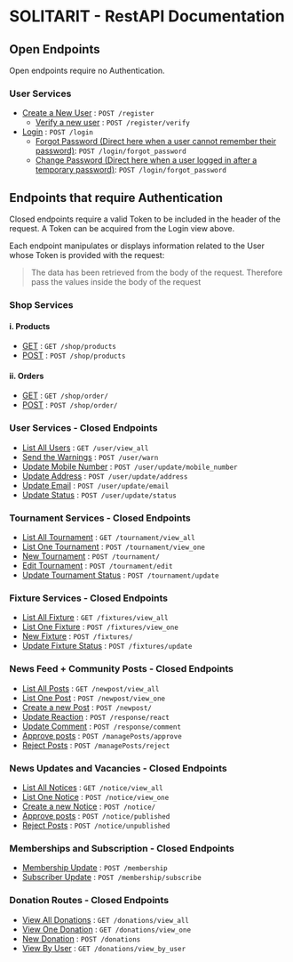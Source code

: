 # SOLITARIT - RestAPI Documentation

## Open Endpoints

Open endpoints require no Authentication.

### User Services

* [Create a New User](user/REGISTER.md) : `POST /register`
  * [Verify a new user](user/VERIFY_REGISTER.md) : `POST /register/verify`
* [Login](user/LOGIN.md) : `POST /login`
  * [Forgot Password (Direct here when a user cannot remember their password)](user/FORGOT_PWD.md): `POST /login/forgot_password`
  * [Change Password (Direct here when a user logged in after a temporary password)](user/CHANGE_PWD.md): `POST /login/forgot_password`

## Endpoints that require Authentication

Closed endpoints require a valid Token to be included in the header of the
request. A Token can be acquired from the Login view above.

Each endpoint manipulates or displays information related to the User whose
Token is provided with the request:

> The data has been retrieved from the body of the request. Therefore pass the values inside the body of the request

### Shop Services

#### i. Products

* [GET](shop/products/GET.md) : `GET /shop/products`
* [POST](shop/products/POST.md) : `POST /shop/products`

#### ii. Orders

* [GET](shop/orders/GET.md) : `GET /shop/order/`
* [POST](shop/orders/POST.md) : `POST /shop/order/`

### User Services - Closed Endpoints

* [List All Users](user/USER_VIEW_ALL.md) : `GET /user/view_all`
* [Send the Warnings](user/USER_WARN.md) : `POST /user/warn`
* [Update Mobile Number](user/USER_UPDATE_MOBILE.md) : `POST /user/update/mobile_number`
* [Update Address](user/USER_UPDATE_ADDRESS.md) : `POST /user/update/address`
* [Update Email](user/USER_UPDATE_EMAIL.md) : `POST /user/update/email`
* [Update Status](user/USER_UPDATE_STATUS.md) : `POST /user/update/status`

### Tournament Services - Closed Endpoints

* [List All Tournament](tournament/TOURNAMENT_VIEW_ALL.md) : `GET /tournament/view_all`
* [List One Tournament](tournament/TOURNAMENT_VIEW_ONE.md) : `POST /tournament/view_one`
* [New Tournament](tournament/NEWTOURNAMENT.md) : `POST /tournament/`
* [Edit Tournament](tournament/edit.md) : `POST /tournament/edit`
* [Update Tournament Status](tournament/update.md) : `POST /tournament/update`

### Fixture Services - Closed Endpoints

* [List All Fixture](fixtures/VIEW_ALL.md) : `GET /fixtures/view_all`
* [List One Fixture](fixtures/VIEW_ONE.md) : `POST /fixtures/view_one`
* [New Fixture](fixtures/new.md) : `POST /fixtures/`
* [Update Fixture Status](fixtures/update.md) : `POST /fixtures/update`

### News Feed + Community Posts - Closed Endpoints

* [List All Posts](communityResponse/VIEW_ALL.md) : `GET /newpost/view_all`
* [List One Post](CommunityResponse/VIEW_ONE.md) : `POST /newpost/view_one`
* [Create a new Post](communityResponse/new.md) : `POST /newpost/`
* [Update Reaction](communityResponse/react.md) : `POST /response/react`
* [Update Comment](communityResponse/comment.md) : `POST /response/comment`
* [Approve posts](communityResponse/approve.md) : `POST /managePosts/approve`
* [Reject Posts](communityResponse/reject.md) : `POST /managePosts/reject`

### News Updates and Vacancies - Closed Endpoints

* [List All Notices](notice/VIEW_ALL.md) : `GET /notice/view_all`
* [List One Notice](notice/VIEW_ONE.md) : `POST /notice/view_one`
* [Create a new Notice](notice/new.md) : `POST /notice/`
* [Approve posts](notice/publish.md) : `POST /notice/published`
* [Reject Posts](notice/unpublished.md) : `POST /notice/unpublished`

### Memberships and Subscription - Closed Endpoints

* [Membership Update](membership/membership.md) : `POST /membership`
* [Subscriber Update](membership/subscribe.md) : `POST /membership/subscribe`

### Donation Routes - Closed Endpoints

* [View All Donations](donations/view_all.md) : `GET /donations/view_all`
* [View One Donation](donations/view_one.md) : `GET /donations/view_one`
* [New Donation](donations/new.md) : `POST /donations`
* [View By User](donations/view_by_user.md) : `GET /donations/view_by_user`
